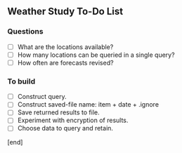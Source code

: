 ## Weather Study To-Do List   
     
### Questions                 
     
- [ ] What are the locations available?   
- [ ] How many locations can be queried in a single query?
- [ ] How often are forecasts revised?    
     
### To build                  
     
- [ ] Construct query.        
- [ ] Construct saved-file name: item + date + .ignore
- [ ] Save returned results to file.      
- [ ] Experiment with encryption of results.
- [ ] Choose data to query and retain.
     
[end] 